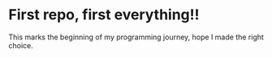 # First repo, first everything!!
This marks the beginning of my programming journey, hope I made the right choice.
